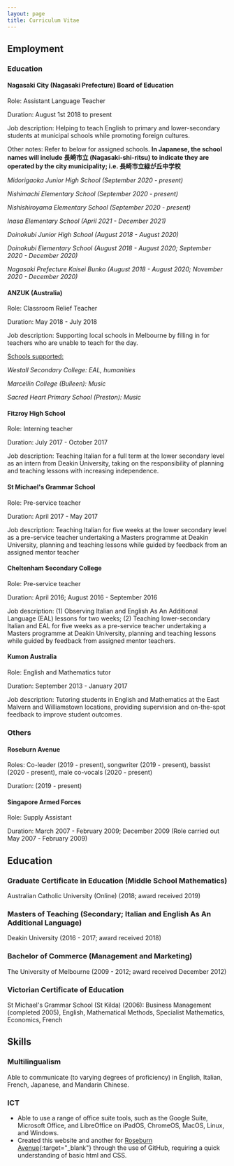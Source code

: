 ```yaml
---
layout: page
title: Curriculum Vitae
---
```


## Employment

### Education

#### Nagasaki City (Nagasaki Prefecture) Board of Education

Role: Assistant Language Teacher

Duration: August 1st 2018 to present

Job description: Helping to teach English to primary and lower-secondary students at municipal schools while promoting foreign cultures.

Other notes: Refer to below for assigned schools. <b>In Japanese, the school names will include 長崎市立 (Nagasaki-shi-ritsu) to indicate they are operated by the city municipality; i.e. 長崎市立緑が丘中学校</b>

<i>Midorigaoka Junior High School (September 2020 - present)</i>

<i>Nishimachi Elementary School (September 2020 - present)</i>

<i>Nishishiroyama Elementary School (September 2020 - present)</i>

<i>Inasa Elementary School (April 2021 - December 2021)</i>

<i>Doinokubi Junior High School (August 2018 - August 2020)</i>

<i>Doinokubi Elementary School (August 2018 - August 2020; September 2020 - December 2020)</i>

<i>Nagasaki Prefecture Kaisei Bunko (August 2018 - August 2020; November 2020 - December 2020)</i>

#### ANZUK (Australia)

Role: Classroom Relief Teacher

Duration: May 2018 - July 2018

Job description: Supporting local schools in Melbourne by filling in for teachers who are unable to teach for the day.

<u>Schools supported:</u>

<i>Westall Secondary College: EAL, humanities</i>

<i>Marcellin College (Bulleen): Music</i>

<i>Sacred Heart Primary School (Preston): Music</i>



#### Fitzroy High School

Role: Interning teacher

Duration: July 2017 - October 2017

Job description: Teaching Italian for a full term at the lower secondary level as an intern from Deakin University, taking on the responsibility of planning and teaching lessons with increasing independence.

#### St Michael's Grammar School

Role: Pre-service teacher

Duration: April 2017 - May 2017

Job description: Teaching Italian for five weeks at the lower secondary level as a pre-service teacher undertaking a Masters programme at Deakin University, planning and teaching lessons while guided by feedback from an assigned mentor teacher

#### Cheltenham Secondary College

Role: Pre-service teacher

Duration: April 2016; August 2016 - September 2016

Job description: (1) Observing Italian and English As An Additional Language (EAL) lessons for two weeks; (2) Teaching lower-secondary Italian and EAL for five weeks as a pre-service teacher undertaking a Masters programme at Deakin University, planning and teaching lessons while guided by feedback from assigned mentor teachers.

#### Kumon Australia

Role: English and Mathematics tutor

Duration: September 2013 - January 2017

Job description: Tutoring students in English and Mathematics at the East Malvern and Williamstown locations, providing supervision and on-the-spot feedback to improve student outcomes.

### Others

#### Roseburn Avenue

Roles: Co-leader (2019 - present), songwriter (2019 - present), bassist (2020 - present), male co-vocals (2020 - present)

Duration: (2019 - present)

#### Singapore Armed Forces

Role: Supply Assistant

Duration: March 2007 - February 2009; December 2009 (Role carried out May 2007 - February 2009)

## Education

### Graduate Certificate in Education (Middle School Mathematics)

Australian Catholic University (Online) (2018; award received 2019)

### Masters of Teaching (Secondary; Italian and English As An Additional Language)

Deakin University (2016 - 2017; award received 2018)

### Bachelor of Commerce (Management and Marketing)

The University of Melbourne (2009 - 2012; award received December 2012)

### Victorian Certificate of Education

St Michael's Grammar School (St Kilda) (2006): Business Management (completed 2005), English, Mathematical Methods, Specialist Mathematics, Economics, French


## Skills

### Multilingualism

Able to communicate (to varying degrees of proficiency) in English, Italian, French, Japanese, and Mandarin Chinese.

### ICT

- Able to use a range of office suite tools, such as the Google Suite, Microsoft Office, and LibreOffice on iPadOS, ChromeOS, MacOS, Linux, and Windows.
- Created this website and another for [Roseburn Avenue](https://roseburnavenuemusic.com){:target="_blank"} through the use of GitHub, requiring a quick understanding of basic html and CSS.
